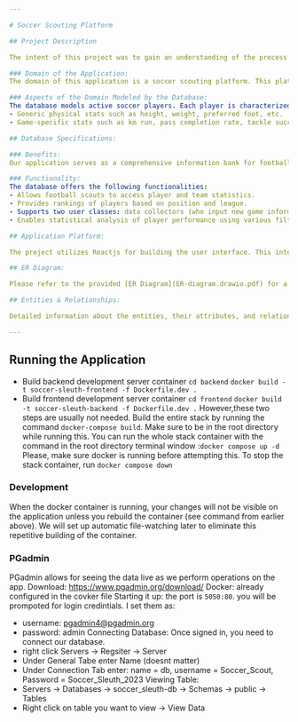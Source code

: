 ```yaml
---

# Soccer Scouting Platform

## Project Description

The intent of this project was to gain an understanding of the process of building a full database application.

### Domain of the Application:
The domain of this application is a soccer scouting platform. This platform is designed to focus on the data that measures the performance of players and assists clubs in making informed decisions regarding player recruitment.

### Aspects of the Domain Modeled by the Database:
The database models active soccer players. Each player is characterized by:
- Generic physical stats such as height, weight, preferred foot, etc.
- Game-specific stats such as km run, pass completion rate, tackle success, and more.

## Database Specifications:

### Benefits:
Our application serves as a comprehensive information bank for football scouts. The database is pivotal to its functionality, ensuring secure storage of relevant statistics and efficient data access management.

### Functionality:
The database offers the following functionalities:
- Allows football scouts to access player and team statistics.
- Provides rankings of players based on position and league.
- Supports two user classes: data collectors (who input new game information) and scouts (who analyze the data to assess player quality and ability).
- Enables statistical analysis of player performance using various filters, such as performance against specific teams, home vs. away games, and game day weather conditions.

## Application Platform:

The project utilizes Reactjs for building the user interface. This interface communicates with a Postgresql DBMS via an Expressjs RESTful API.

## ER Diagram:

Please refer to the provided [ER Diagram](ER-diagram.drawio.pdf) for a visual representation of the database structure. Our drawing software uses a color (red on the diagram) to distinguish weak entity relationship keys from other keys.

## Entities & Relationships:

Detailed information about the entities, their attributes, and relationships can be found in the provided document. Some of the main entities include Player, Club, Team, League, Staff, Manager, and Stadium, among others.

---
```


## Running the Application

- Build backend development server container
`cd backend`
`docker build -t soccer-sleuth-frontend -f Dockerfile.dev .`
- Build frontend development server container
`cd frontend`
`docker build -t soccer-sleuth-backend -f Dockerfile.dev .`
However,these two steps are usually not needed.
Build the entire stack by running the command `docker-compose build`. Make sure to be in the root directory while running this.
You can run the whole stack container with the command in the root directory terminal window :`docker compose up -d`
Please, make sure docker is running before attempting this. To stop the stack container, run `docker compose down`

### Development

When the docker container is running, your changes will not be visible on the application unless you rebuild the container (see command from earlier above). We will set up automatic file-watching later to eliminate this repetitive building of the container.


### PGadmin

PGadmin allows for seeing the data live as we perform operations on the app.
Download: https://www.pgadmin.org/download/
Docker: already configured in the covker file
Starting it up: the port is `5050:80`. you will be prompoted for login credintials. I set them as: 
   - username: pgadmin4@pgadmin.org
   - password: admin
Connecting Database: Once signed in, you need to connect our database.
   - right click Servers -> Regsiter -> Server
   - Under General Tabe enter Name (doesnt matter)
   - Under Connection Tab enter: name = db, username = Soccer_Scout, Password = Soccer_Sleuth_2023
Viewing Table:
   - Servers -> Databases -> soccer_sleuth-db -> Schemas -> public -> Tables
   - Right click on table you want to view -> View Data
